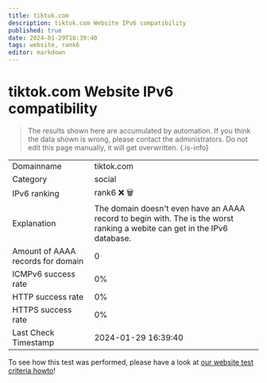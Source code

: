 ```yaml
---
title: tiktok.com
description: tiktok.com Website IPv6 compatibility
published: true
date: 2024-01-29T16:39:40
tags: website, rank6
editor: markdown
---
```


# tiktok.com Website IPv6 compatibility

> The results shown here are accumulated by automation. If you think the data shown is wrong, please contact the administrators. 
> Do not edit this page manually, it will get overwritten.
{.is-info}


|   |   |
| - | - |
| Domainname | tiktok.com
| Category | social |
| IPv6 ranking | rank6 :x: :wastebasket: |
| Explanation | The domain doesn't even have an AAAA record to begin with. The is the worst ranking a webite can get in the IPv6 database. |
| Amount of AAAA records for domain | 0 |
| ICMPv6 success rate | 0%|
| HTTP success rate | 0% |
| HTTPS success rate | 0% |
| Last Check Timestamp | 2024-01-29 16:39:40 |

To see how this test was performed, please have a look at [our website test criteria howto](/howto/testcriteria/website)!

